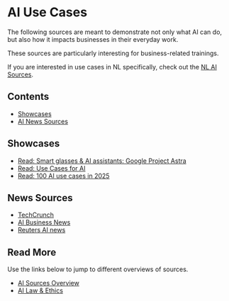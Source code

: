 # AI Use Cases

The following sources are meant to demonstrate not only what AI can do, but also how it 
impacts businesses in their everyday work. 

These sources are particularly interesting for business-related trainings.

If you are interested in use cases in NL specifically, check out the [NL AI Sources](AI_nl).

## Contents

- [Showcases](#showcases)
- [AI News Sources](#news-sources)

## Showcases

- [Read: Smart glasses & AI assistants: Google Project Astra](https://www.youtube.com/watch?v=nXVvvRhiGjI)
- [Read: Use Cases for AI](https://usecasesfor.ai/)
- [Read: 100 AI use cases in 2025](https://research.aimultiple.com/ai-usecases/)

## News Sources

- [TechCrunch](https://techcrunch.com/category/artificial-intelligence/)
- [AI Business News](https://aibusiness.com/)
- [Reuters AI news](https://www.reuters.com/technology/artificial-intelligence/)

## Read More

Use the links below to jump to different overviews of sources.

- [AI Sources Overview](AI_sources.md)
- [AI Law & Ethics](AI_ethics.md)